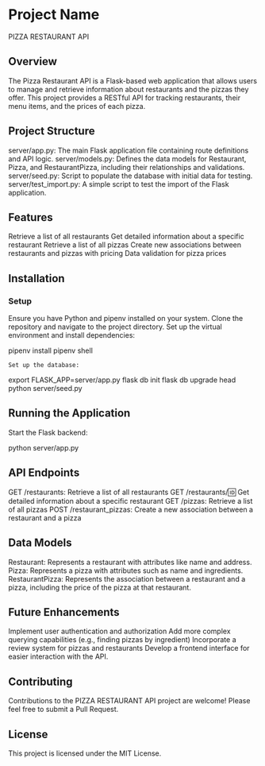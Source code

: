 #  Project Name
PIZZA RESTAURANT API

## Overview
The Pizza Restaurant API is a Flask-based web application that allows users to manage and retrieve information about restaurants and the pizzas they offer. This project provides a RESTful API for tracking restaurants, their menu items, and the prices of each pizza.

## Project Structure
server/app.py: The main Flask application file containing route definitions and API logic.
server/models.py: Defines the data models for Restaurant, Pizza, and RestaurantPizza, including their relationships and validations.
server/seed.py: Script to populate the database with initial data for testing.
server/test_import.py: A simple script to test the import of the Flask application.

## Features
Retrieve a list of all restaurants
Get detailed information about a specific restaurant
Retrieve a list of all pizzas
Create new associations between restaurants and pizzas with pricing
Data validation for pizza prices

## Installation

### Setup
Ensure you have Python and pipenv installed on your system.
Clone the repository and navigate to the project directory.
Set up the virtual environment and install dependencies:
   
   pipenv install
   pipenv shell
   
    Set up the database:
   
   export FLASK_APP=server/app.py
   flask db init
   flask db upgrade head
   python server/seed.py
   

## Running the Application
Start the Flask backend:

python server/app.py


## API Endpoints
GET /restaurants: Retrieve a list of all restaurants
GET /restaurants/:id: Get detailed information about a specific restaurant
GET /pizzas: Retrieve a list of all pizzas
POST /restaurant_pizzas: Create a new association between a restaurant and a pizza

## Data Models
Restaurant: Represents a restaurant with attributes like name and address.
Pizza: Represents a pizza with attributes such as name and ingredients.
RestaurantPizza: Represents the association between a restaurant and a pizza, including the price of the pizza at that restaurant.


## Future Enhancements
Implement user authentication and authorization
Add more complex querying capabilities (e.g., finding pizzas by ingredient)
Incorporate a review system for pizzas and restaurants
Develop a frontend interface for easier interaction with the API.


## Contributing
Contributions to the PIZZA RESTAURANT API project are welcome! Please feel free to submit a Pull Request.

## License
This project is licensed under the MIT License.









